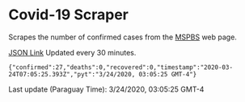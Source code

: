 # Covid-19 Scraper

Scrapes the number of confirmed cases from the [MSPBS](https://www.mspbs.gov.py/covid-19.php) web page.

[JSON Link](https://jmayalag.github.io/covid19-scrape/cases.json)
Updated every 30 minutes.
```
{"confirmed":27,"deaths":0,"recovered":0,"timestamp":"2020-03-24T07:05:25.393Z","pyt":"3/24/2020, 03:05:25 GMT-4"}
```
Last update (Paraguay Time): 3/24/2020, 03:05:25 GMT-4